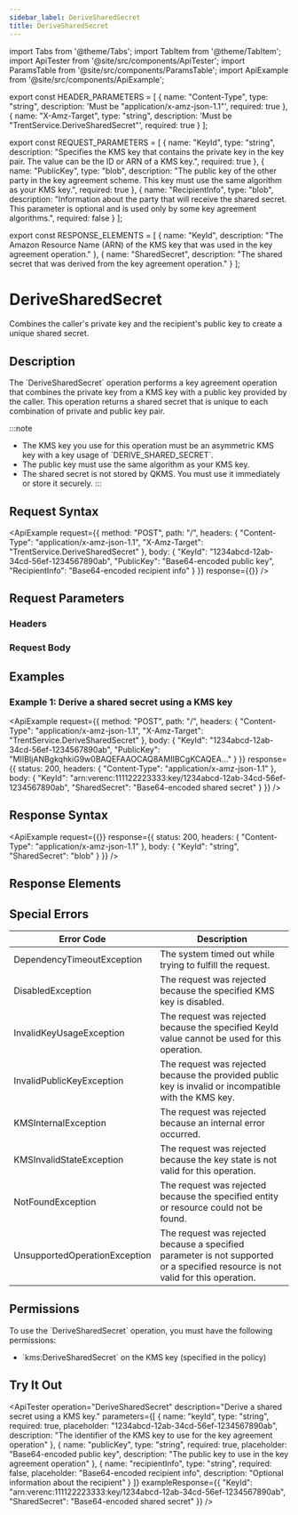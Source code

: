 ```yaml
---
sidebar_label: DeriveSharedSecret
title: DeriveSharedSecret
---
```


import Tabs from '@theme/Tabs';
import TabItem from '@theme/TabItem';
import ApiTester from '@site/src/components/ApiTester';
import ParamsTable from '@site/src/components/ParamsTable';
import ApiExample from '@site/src/components/ApiExample';

export const HEADER_PARAMETERS = [
  {
    name: "Content-Type",
    type: "string",
    description: 'Must be "application/x-amz-json-1.1"',
    required: true
  },
  {
    name: "X-Amz-Target",
    type: "string", 
    description: 'Must be "TrentService.DeriveSharedSecret"',
    required: true
  }
];

export const REQUEST_PARAMETERS = [
  {
    name: "KeyId",
    type: "string",
    description: "Specifies the KMS key that contains the private key in the key pair. The value can be the ID or ARN of a KMS key.",
    required: true
  },
  {
    name: "PublicKey",
    type: "blob",
    description: "The public key of the other party in the key agreement scheme. This key must use the same algorithm as your KMS key.",
    required: true
  },
  {
    name: "RecipientInfo",
    type: "blob",
    description: "Information about the party that will receive the shared secret. This parameter is optional and is used only by some key agreement algorithms.",
    required: false
  }
];

export const RESPONSE_ELEMENTS = [
  {
    name: "KeyId",
    description: "The Amazon Resource Name (ARN) of the KMS key that was used in the key agreement operation."
  },
  {
    name: "SharedSecret",
    description: "The shared secret that was derived from the key agreement operation."
  }
];

# DeriveSharedSecret

Combines the caller's private key and the recipient's public key to create a unique shared secret.

## Description

The \`DeriveSharedSecret\` operation performs a key agreement operation that combines the private key from a KMS key with a public key provided by the caller. This operation returns a shared secret that is unique to each combination of private and public key pair.

:::note
- The KMS key you use for this operation must be an asymmetric KMS key with a key usage of \`DERIVE_SHARED_SECRET\`.
- The public key must use the same algorithm as your KMS key.
- The shared secret is not stored by QKMS. You must use it immediately or store it securely.
:::

## Request Syntax

<ApiExample
  request={{
    method: "POST",
    path: "/",
    headers: {
      "Content-Type": "application/x-amz-json-1.1",
      "X-Amz-Target": "TrentService.DeriveSharedSecret"
    },
    body: {
      "KeyId": "1234abcd-12ab-34cd-56ef-1234567890ab",
      "PublicKey": "Base64-encoded public key",
      "RecipientInfo": "Base64-encoded recipient info"
    }
  }}
  response={{}}
/>

## Request Parameters

### Headers

<ParamsTable parameters={HEADER_PARAMETERS} />

### Request Body

<ParamsTable parameters={REQUEST_PARAMETERS} />

## Examples

### Example 1: Derive a shared secret using a KMS key

<ApiExample
  request={{
    method: "POST",
    path: "/",
    headers: {
      "Content-Type": "application/x-amz-json-1.1",
      "X-Amz-Target": "TrentService.DeriveSharedSecret"
    },
    body: {
      "KeyId": "1234abcd-12ab-34cd-56ef-1234567890ab",
      "PublicKey": "MIIBIjANBgkqhkiG9w0BAQEFAAOCAQ8AMIIBCgKCAQEA..."
    }
  }}
  response={{
    status: 200,
    headers: {
      "Content-Type": "application/x-amz-json-1.1"
    },
    body: {
      "KeyId": "arn:verenc:111122223333:key/1234abcd-12ab-34cd-56ef-1234567890ab",
      "SharedSecret": "Base64-encoded shared secret"
    }
  }}
/>

## Response Syntax

<ApiExample
  request={{}}
  response={{
    status: 200,
    headers: {
      "Content-Type": "application/x-amz-json-1.1"
    },
    body: {
      "KeyId": "string",
      "SharedSecret": "blob"
    }
  }}
/>

## Response Elements

<ParamsTable responseElements={RESPONSE_ELEMENTS} type="response" />

## Special Errors

| Error Code | Description |
|------------|-------------|
| DependencyTimeoutException | The system timed out while trying to fulfill the request. |
| DisabledException | The request was rejected because the specified KMS key is disabled. |
| InvalidKeyUsageException | The request was rejected because the specified KeyId value cannot be used for this operation. |
| InvalidPublicKeyException | The request was rejected because the provided public key is invalid or incompatible with the KMS key. |
| KMSInternalException | The request was rejected because an internal error occurred. |
| KMSInvalidStateException | The request was rejected because the key state is not valid for this operation. |
| NotFoundException | The request was rejected because the specified entity or resource could not be found. |
| UnsupportedOperationException | The request was rejected because a specified parameter is not supported or a specified resource is not valid for this operation. |

## Permissions

To use the \`DeriveSharedSecret\` operation, you must have the following permissions:
- \`kms:DeriveSharedSecret\` on the KMS key (specified in the policy)

## Try It Out

<ApiTester
  operation="DeriveSharedSecret"
  description="Derive a shared secret using a KMS key."
  parameters={[
    {
      name: "keyId",
      type: "string",
      required: true,
      placeholder: "1234abcd-12ab-34cd-56ef-1234567890ab",
      description: "The identifier of the KMS key to use for the key agreement operation"
    },
    {
      name: "publicKey",
      type: "string",
      required: true,
      placeholder: "Base64-encoded public key",
      description: "The public key to use in the key agreement operation"
    },
    {
      name: "recipientInfo",
      type: "string",
      required: false,
      placeholder: "Base64-encoded recipient info",
      description: "Optional information about the recipient"
    }
  ]}
  exampleResponse={{
    "KeyId": "arn:verenc:111122223333:key/1234abcd-12ab-34cd-56ef-1234567890ab",
    "SharedSecret": "Base64-encoded shared secret"
  }}
/> 